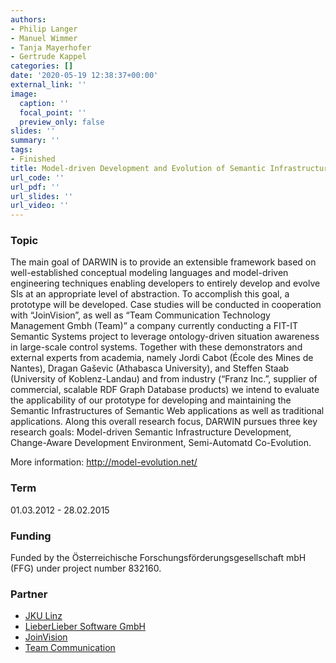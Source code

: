 ```yaml
---
authors:
- Philip Langer
- Manuel Wimmer
- Tanja Mayerhofer
- Gertrude Kappel
categories: []
date: '2020-05-19 12:38:37+00:00'
external_link: ''
image:
  caption: ''
  focal_point: ''
  preview_only: false
slides: ''
summary: ''
tags:
- Finished
title: Model-driven Development and Evolution of Semantic Infrastructures
url_code: ''
url_pdf: ''
url_slides: ''
url_video: ''
---
```


### Topic

The main goal of DARWIN is to provide an extensible framework based on well-established conceptual modeling languages and model-driven engineering techniques enabling developers to entirely develop and evolve SIs at an appropriate level of abstraction. To accomplish this goal, a prototype will be developed. Case studies will be conducted in cooperation with “JoinVision”, as well as “Team Communication Technology Management Gmbh (Team)” a company currently conducting a FIT-IT Semantic Systems project to leverage ontology-driven situation awareness in large-scale control systems. Together with these demonstrators and external experts from academia, namely Jordi Cabot (École des Mines de Nantes), Dragan Gaševic (Athabasca University), and Steffen Staab (University of Koblenz-Landau) and from industry (“Franz Inc.”, supplier of commercial, scalable RDF Graph Database products) we intend to evaluate the applicability of our prototype for developing and maintaining the Semantic Infrastructures of Semantic Web applications as well as traditional applications. Along this overall research focus, DARWIN pursues three key research goals: Model-driven Semantic Infrastructure Development, Change-Aware Development Environment, Semi-Automatd Co-Evolution.

More information: <http://model-evolution.net/>

### Term

01.03.2012 - 28.02.2015

### Funding

Funded by the Österreichische Forschungsförderungsgesellschaft mbH (FFG) under project number 832160.

### Partner

<ul class="partnerList"><li><a href="http://www.jku.at/">JKU Linz</a></li><li><a href="http://www.lieberlieber.com/">LieberLieber Software GmbH</a></li><li><a href="http://www.joinvision.com/">JoinVision</a></li><li><a href="http://www.te-am.at/">Team Communication</a></li></ul>